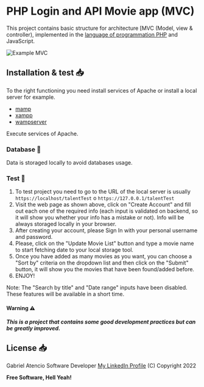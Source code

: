 # PHP Login and API Movie app (MVC)
This project contains basic structure for architecture [MVC (Model, view & controller), implemented in the [language of programmation PHP](https://www.php.net/) and JavaScript.

![Example MVC](https://www.c-sharpcorner.com/article/mvc-beginners-tutorial-with-bootstrap/Images/image001.png)  

## Installation & test 📥
To the right functioning you need install services of Apache or install a local server for example.
  
* [mamp](https://www.mamp.info/en/downloads/)
* [xampp](https://www.apachefriends.org/download.html)  
* [wampserver](http://www.wampserver.com/en/#download-wrapper)


Execute services of Apache.

### Database 💾
Data is storaged locally to avoid databases usage.

### Test 🧪 
1) To test project you need to go to the URL of the local server is usually `https://localhost/talentTest` o `https://127.0.0.1/talentTest`
2) Visit the web page as shown above, click on "Create Account" and fill out each one of the required info (each input is validated on backend, so it will show you whether your info has a mistake or not). Info will be always storaged locally in your browser.
3) After creating your account, please Sign In with your personal username and password.
4) Please, click on the "Update Movie List" button and type a movie name to start fetching date to your local storage tool.
5) Once you have added as many movies as you want, you can choose a "Sort by" criteria on the dropdown list and then click on the "Submit" button, it will show you the movies that have been found/added before.
6) ENJOY!

Note: The "Search by title" and "Date range" inputs have been disabled. These features will be available in a short time.


#### Warning ⚠️
**_This is a project that contains some good development practices but can be greatly improved._**


## License 📥
Gabriel Atencio
Software Developer
[My LinkedIn Profile](https://linkedin.com/in/gabriel-atencio)
(C) Copyright 2022

**Free Software, Hell Yeah!**
